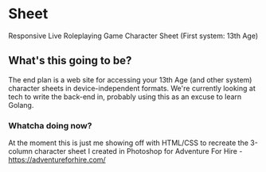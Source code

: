 # Sheet
Responsive Live Roleplaying Game Character Sheet (First system: 13th Age)

## What's this going to be?
The end plan is a web site for accessing your 13th Age (and other system) character sheets in device-independent formats. We're currently looking at tech to write the back-end in, probably using this as an excuse to learn Golang.

### Whatcha doing now?
At the moment this is just me showing off with HTML/CSS to recreate the 3-column character sheet I created in Photoshop for Adventure For Hire - https://adventureforhire.com/ 
